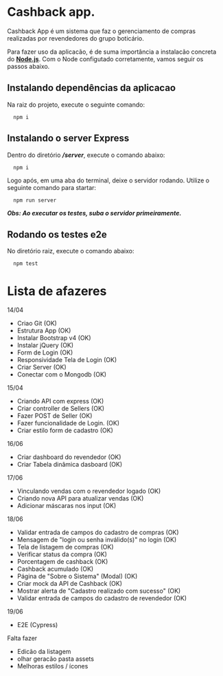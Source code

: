 # Cashback app.

Cashback App é um sistema que faz o gerenciamento de compras realizadas por revendedores do grupo boticário.

Para fazer uso da aplicacão, é de suma importância a instalacão concreta do [__Node.js__](https://nodejs.org/pt-br/). Com o Node configutado corretamente, vamos seguir os passos abaixo.

## Instalando dependências da aplicacao
Na raiz do projeto, execute o seguinte comando:

```
  npm i
```

## Instalando o server Express
Dentro do diretório ___/server___, execute o comando abaixo:

```
  npm i
```

Logo após, em uma aba do terminal, deixe o servidor rodando. Utilize o seguinte comando para startar: 

```
  npm run server
```

___Obs: Ao executar os testes, suba o servidor primeiramente.___

## Rodando os testes e2e
No diretório raiz, execute o comando abaixo:

```
  npm test
```

# Lista de afazeres

14/04
- Criao Git (OK)
- Estrutura App (OK)
- Instalar Bootstrap v4 (OK)
- Instalar jQuery (OK)
- Form de Login (OK)
- Responsividade Tela de Login (OK)
- Criar Server (OK)
- Conectar com o Mongodb (OK)

15/04
- Criando API com express (OK)
- Criar controller de Sellers (OK)
- Fazer POST de Seller (OK)
- Fazer funcionalidade de Login. (OK)
- Criar estilo form de cadastro (OK)

16/06
- Criar dashboard do revendedor (OK)
- Criar Tabela dinâmica dasboard (OK)

17/06
- Vinculando vendas com o revendedor logado (OK)
- Criando nova API para atualizar vendas (OK)
- Adicionar máscaras nos input (OK)

18/06
- Validar entrada de campos do cadastro de compras (OK)
- Mensagem de "login ou senha inválido(s)" no login (OK)
- Tela de listagem de compras (OK)
- Verificar status da compra (OK)
- Porcentagem de cashback (OK)
- Cashback acumulado  (OK)
- Página de "Sobre o Sistema" (Modal) (OK)
- Criar mock da API de Cashback (OK)
- Mostrar alerta de "Cadastro realizado com sucesso" (OK)
- Validar entrada de campos do cadastro de revendedor (OK)

19/06
- E2E (Cypress)


Falta fazer
- Edicão da listagem
- olhar geracão pasta assets
- Melhoras estilos / ícones

